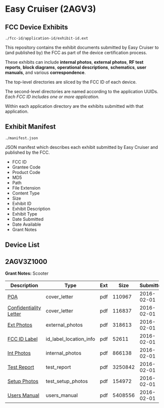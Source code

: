 # Easy Cruiser (2AGV3)
## FCC Device Exhibits

```
./fcc-id/application-id/exhibit-id.ext
```

This repository contains the exhibit documents submitted by Easy Cruiser to (and published by) the FCC as part of the device certification process.

These exhibits can include **internal photos**, **external photos**, **RF test reports**, **block diagrams**, **operational descriptions**, **schematics**, **user manuals**, and various **correspondence**.

The top-level directories are sliced by the FCC ID of each device.

The second-level directories are named according to the application UUIDs. *Each FCC ID includes one or more application.*

Within each application directory are the exhibits submitted with that application. 

## Exhibit Manifest

```
./manifest.json
```

JSON manifest which describes each exhibit submitted by Easy Cruiser and published by the FCC.

- FCC ID
- Grantee Code
- Product Code
- MD5
- Path
- File Extension
- Content Type
- Size
- Exhibit ID
- Exhibit Description
- Exhibit Type
- Date Submitted
- Date Available
- Grant Notes

## Device List
## 2AGV3Z1000
**Grant Notes:** Scooter

| Description | Type | Ext | Size | Submitted | Available |
| ----------- | ---- | --- | ---- | --------- | --------- |
| [POA](2AGV3Z1000/b7fc03d2571415eab4059e349275ac9d/2892092.pdf) | cover_letter | pdf | 110967 | 2016-02-01 | 2016-02-01 |
| [Confidentiality Letter](2AGV3Z1000/b7fc03d2571415eab4059e349275ac9d/2892093.pdf) | cover_letter | pdf | 116837 | 2016-02-01 | 2016-02-01 |
| [Ext Photos](2AGV3Z1000/b7fc03d2571415eab4059e349275ac9d/2892095.pdf) | external_photos | pdf | 318613 | 2016-02-01 | 2016-02-01 |
| [FCC ID Label](2AGV3Z1000/b7fc03d2571415eab4059e349275ac9d/2892096.pdf) | id_label_location_info | pdf | 52611 | 2016-02-01 | 2016-02-01 |
| [Int Photos](2AGV3Z1000/b7fc03d2571415eab4059e349275ac9d/2892097.pdf) | internal_photos | pdf | 866138 | 2016-02-01 | 2016-02-01 |
| [Test Report](2AGV3Z1000/b7fc03d2571415eab4059e349275ac9d/2892100.pdf) | test_report | pdf | 3250842 | 2016-02-01 | 2016-02-01 |
| [Setup Photos](2AGV3Z1000/b7fc03d2571415eab4059e349275ac9d/2892101.pdf) | test_setup_photos | pdf | 154972 | 2016-02-01 | 2016-02-01 |
| [Users Manual](2AGV3Z1000/b7fc03d2571415eab4059e349275ac9d/2892102.pdf) | users_manual | pdf | 5408556 | 2016-02-01 | 2016-02-01 |
